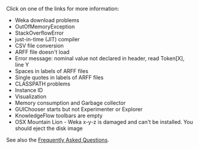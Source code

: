 Click on one of the links for more information:

* Weka download problems
* OutOfMemoryException
* StackOverflowError
* just-in-time (JIT) compiler
* CSV file conversion
* ARFF file doesn't load
* Error message: nominal value not declared in header, read Token[X], line Y
* Spaces in labels of ARFF files
* Single quotes in labels of ARFF files
* CLASSPATH problems
* Instance ID
* Visualization
* Memory consumption and Garbage collector
* GUIChooser starts but not Experimenter or Explorer
* KnowledgeFlow toolbars are empty
* OSX Mountain Lion - Weka x-y-z is damaged and can't be installed. You should eject the disk image


See also the [Frequently Asked Questions](faq.md). 
